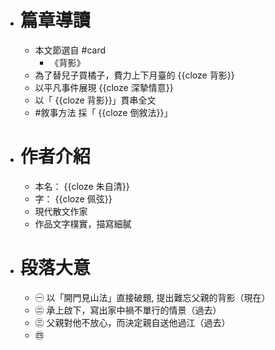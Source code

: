 - # 篇章導讀
	- 本文節選自 #card
		- 《背影》
	- 為了替兒子買橘子，費力上下月臺的 {{cloze 背影}}
	- 以平凡事件展現 {{cloze 深摯情意}}
	- 以「 {{cloze 背影}}」貫串全文
	- #敘事方法 採「 {{cloze 倒敘法}}」
- # 作者介紹
	- 本名： {{cloze 朱自清}}
	- 字： {{cloze 佩弦}}
	- 現代散文作家
	- 作品文字樸實，描寫細膩
- # 段落大意
	- ㊀ 以「開門見山法」直接破題, 提出難忘父親的背影（現在）
	- ㊁ 承上啟下，寫出家中禍不單行的情景（過去）
	- ㊂ 父親對他不放心，而決定親自送他過江（過去）
	- ㊃